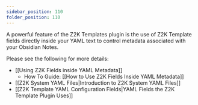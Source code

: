 ```yaml
---
sidebar_position: 110
folder_position: 110
---
```


A powerful feature of the Z2K Templates plugin is the use of Z2K Template fields directly inside your YAML text to control metadata associated with your Obsidian Notes.

Please see the following for more details:
- [[Using Z2K Fields inside YAML Metadata]] 
	- How To Guide: [[How to Use Z2K Fields Inside YAML Metadata]]
- [[Z2K System YAML Files|Introduction to Z2K System YAML Files]]
- [[Z2K Template YAML Configuration Fields|YAML Fields the Z2K Template Plugin Uses]]

